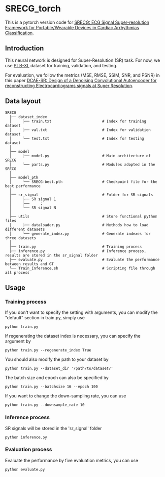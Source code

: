 # SRECG_torch

This is a pytorch version code for [SRECG: ECG Signal Super-resolution Framework for Portable/Wearable Devices in Cardiac Arrhythmias Classification](https://arxiv.org/abs/2012.03803).

## Introduction

This neural network is designed for Super-Resolution (SR) task. For now, we use [PTB-XL](https://physionet.org/content/ptb-xl/1.0.3/) dataset for training, validation, and testing.

For evaluation, we follow the metrics (MSE, RMSE, SSIM, SNR, and PSNR) in this paper [DCAE-SR: Design of a Denoising Convolutional Autoencoder for reconstructing Electrocardiograms signals at Super Resolution](https://arxiv.org/abs/2404.15307).

## Data layout

    SRECG
      ├── dataset_index
      │     ├── train.txt                       # Index for training dataset
      │     ├── val.txt                         # Index for validation dataset
      │     └── test.txt                        # Index for testing dataset
      │
      ├── model
      │     ├── model.py                        # Main architecture of SRECG
      │     └── parts.py                        # Modules adopted in the SRECG
      │
      ├── model_pth
      │     └── SRECG-best.pth                  # Checkpoint file for the best performance
      │
      ├── sr_signal                             # Folder for SR signals
      │     ├── SR signal 1
      │     ├──     :
      │     └── SR signal N
      │
      ├── utils                                 # Store functional python files
      │     ├── dataloader.py                   # Methods how to load different datasets
      │     └── generate_index.py               # Generate indexes for three datasets
      │
      ├── train.py                              # Training process
      ├── inference.py                          # Inference process, results are stored in the sr_signal folder
      ├── evaluate.py                           # Evaluate the performance between results and GT
      └── Train_Inference.sh                    # Scripting file through all process

## Usage

### Training process
If you don't want to specify the setting with arguments, you can modify the "default" section in train.py, simply use
```
python train.py
```

If regenerating the dataset index is necessary, you can specify the argument by
```
python train.py --regenerate_index True
```

You should also modify the path to your dataset by
```
python train.py --dataset_dir '/path/to/dataset/'
```

The batch size and epoch can also be specified by
```
python train.py --batchsize 16 --epoch 100
```

If you want to change the down-sampling rate, you can use
```
python train.py --downsample_rate 10
```

### Inference process
SR signals will be stored in the 'sr_signal' folder
```
python inference.py
```

### Evaluation process
Evaluate the performance by five evaluation metrics, you can use
```
python evaluate.py
```

